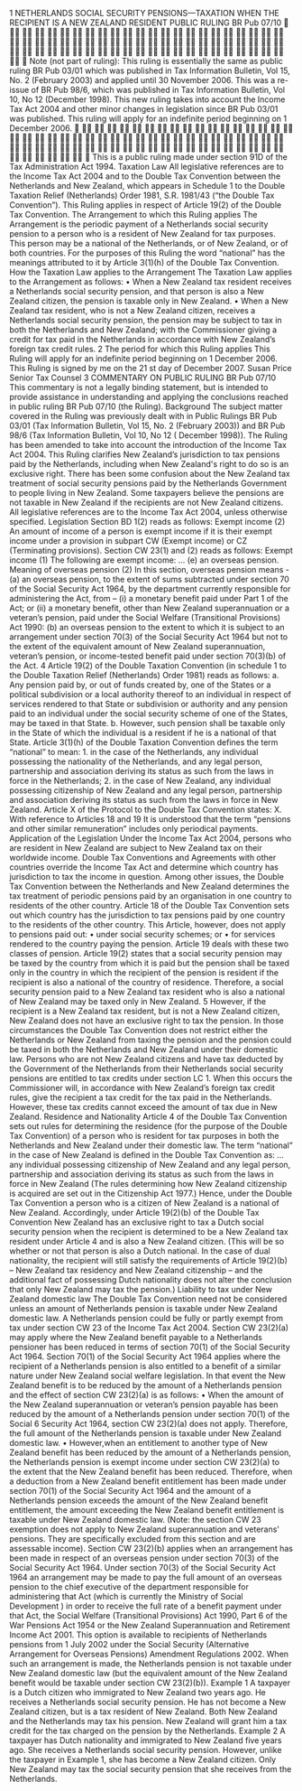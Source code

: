 1 NETHERLANDS SOCIAL SECURITY PENSIONS—TAXATION WHEN THE RECIPIENT IS A NEW ZEALAND RESIDENT PUBLIC RULING BR Pub 07/10                                                                      Note (not part of ruling): This ruling is essentially the same as public ruling BR Pub 03/01 which was published in Tax Information Bulletin, Vol 15, No. 2 (February 2003) and applied until 30 November 2006. This was a re-issue of BR Pub 98/6, which was published in Tax Information Bulletin, Vol 10, No 12 (December 1998). This new ruling takes into account the Income Tax Act 2004 and other minor changes in legislation since BR Pub 03/01 was published. This ruling will apply for an indefinite period beginning on 1 December 2006.                                                                      This is a public ruling made under section 91D of the Tax Administration Act 1994. Taxation Law All legislative references are to the Income Tax Act 2004 and to the Double Tax Convention between the Netherlands and New Zealand, which appears in Schedule 1 to the Double Taxation Relief (Netherlands) Order 1981, S.R. 1981/43 (“the Double Tax Convention”). This Ruling applies in respect of Article 19(2) of the Double Tax Convention. The Arrangement to which this Ruling applies The Arrangement is the periodic payment of a Netherlands social security pension to a person who is a resident of New Zealand for tax purposes. This person may be a national of the Netherlands, or of New Zealand, or of both countries. For the purposes of this Ruling the word “national” has the meanings attributed to it by Article 3(1)(h) of the Double Tax Convention. How the Taxation Law applies to the Arrangement The Taxation Law applies to the Arrangement as follows: • When a New Zealand tax resident receives a Netherlands social security pension, and that person is also a New Zealand citizen, the pension is taxable only in New Zealand. • When a New Zealand tax resident, who is not a New Zealand citizen, receives a Netherlands social security pension, the pension may be subject to tax in both the Netherlands and New Zealand; with the Commissioner giving a credit for tax paid in the Netherlands in accordance with New Zealand’s foreign tax credit rules. 2 The period for which this Ruling applies This Ruling will apply for an indefinite period beginning on 1 December 2006. This Ruling is signed by me on the 21 st day of December 2007. Susan Price Senior Tax Counsel 3 COMMENTARY ON PUBLIC RULING BR Pub 07/10 This commentary is not a legally binding statement, but is intended to provide assistance in understanding and applying the conclusions reached in public ruling BR Pub 07/10 (the Ruling). Background The subject matter covered in the Ruling was previously dealt with in Public Rulings BR Pub 03/01 (Tax Information Bulletin, Vol 15, No. 2 (February 2003)) and BR Pub 98/6 (Tax Information Bulletin, Vol 10, No 12 ( December 1998)). The Ruling has been amended to take into account the introduction of the Income Tax Act 2004. This Ruling clarifies New Zealand’s jurisdiction to tax pensions paid by the Netherlands, including when New Zealand's right to do so is an exclusive right. There has been some confusion about the New Zealand tax treatment of social security pensions paid by the Netherlands Government to people living in New Zealand. Some taxpayers believe the pensions are not taxable in New Zealand if the recipients are not New Zealand citizens. All legislative references are to the Income Tax Act 2004, unless otherwise specified. Legislation Section BD 1(2) reads as follows: Exempt income (2) An amount of income of a person is exempt income if it is their exempt income under a provision in subpart CW (Exempt income) or CZ (Terminating provisions). Section CW 23(1) and (2) reads as follows: Exempt income (1) The following are exempt income: ... (e) an overseas pension. Meaning of overseas pension (2) In this section, overseas pension means - (a) an overseas pension, to the extent of sums subtracted under section 70 of the Social Security Act 1964, by the department currently responsible for administering the Act, from – (i) a monetary benefit paid under Part 1 of the Act; or (ii) a monetary benefit, other than New Zealand superannuation or a veteran’s pension, paid under the Social Welfare (Transitional Provisions) Act 1990: (b) an overseas pension to the extent to which it is subject to an arrangement under section 70(3) of the Social Security Act 1964 but not to the extent of the equivalent amount of New Zealand superannuation, veteran’s pension, or income-tested benefit paid under section 70(3)(b) of the Act. 4 Article 19(2) of the Double Taxation Convention (in schedule 1 to the Double Taxation Relief (Netherlands) Order 1981) reads as follows: a. Any pension paid by, or out of funds created by, one of the States or a political subdivision or a local authority thereof to an individual in respect of services rendered to that State or subdivision or authority and any pension paid to an individual under the social security scheme of one of the States, may be taxed in that State. b. However, such pension shall be taxable only in the State of which the individual is a resident if he is a national of that State. Article 3(1)(h) of the Double Taxation Convention defines the term “national” to mean: 1. in the case of the Netherlands, any individual possessing the nationality of the Netherlands, and any legal person, partnership and association deriving its status as such from the laws in force in the Netherlands; 2. in the case of New Zealand, any individual possessing citizenship of New Zealand and any legal person, partnership and association deriving its status as such from the laws in force in New Zealand. Article X of the Protocol to the Double Tax Convention states: X. With reference to Articles 18 and 19 It is understood that the term “pensions and other similar remuneration” includes only periodical payments. Application of the Legislation Under the Income Tax Act 2004, persons who are resident in New Zealand are subject to New Zealand tax on their worldwide income. Double Tax Conventions and Agreements with other countries override the Income Tax Act and determine which country has jurisdiction to tax the income in question. Among other issues, the Double Tax Convention between the Netherlands and New Zealand determines the tax treatment of periodic pensions paid by an organisation in one country to residents of the other country. Article 18 of the Double Tax Convention sets out which country has the jurisdiction to tax pensions paid by one country to the residents of the other country. This Article, however, does not apply to pensions paid out: • under social security schemes; or • for services rendered to the country paying the pension. Article 19 deals with these two classes of pension. Article 19(2) states that a social security pension may be taxed by the country from which it is paid but the pension shall be taxed only in the country in which the recipient of the pension is resident if the recipient is also a national of the country of residence. Therefore, a social security pension paid to a New Zealand tax resident who is also a national of New Zealand may be taxed only in New Zealand. 5 However, if the recipient is a New Zealand tax resident, but is not a New Zealand citizen, New Zealand does not have an exclusive right to tax the pension. In those circumstances the Double Tax Convention does not restrict either the Netherlands or New Zealand from taxing the pension and the pension could be taxed in both the Netherlands and New Zealand under their domestic law. Persons who are not New Zealand citizens and have tax deducted by the Government of the Netherlands from their Netherlands social security pensions are entitled to tax credits under section LC 1. When this occurs the Commissioner will, in accordance with New Zealand’s foreign tax credit rules, give the recipient a tax credit for the tax paid in the Netherlands. However, these tax credits cannot exceed the amount of tax due in New Zealand. Residence and Nationality Article 4 of the Double Tax Convention sets out rules for determining the residence (for the purpose of the Double Tax Convention) of a person who is resident for tax purposes in both the Netherlands and New Zealand under their domestic law. The term “national” in the case of New Zealand is defined in the Double Tax Convention as: ... any individual possessing citizenship of New Zealand and any legal person, partnership and association deriving its status as such from the laws in force in New Zealand (The rules determining how New Zealand citizenship is acquired are set out in the Citizenship Act 1977.) Hence, under the Double Tax Convention a person who is a citizen of New Zealand is a national of New Zealand. Accordingly, under Article 19(2)(b) of the Double Tax Convention New Zealand has an exclusive right to tax a Dutch social security pension when the recipient is determined to be a New Zealand tax resident under Article 4 and is also a New Zealand citizen. (This will be so whether or not that person is also a Dutch national. In the case of dual nationality, the recipient will still satisfy the requirements of Article 19(2)(b) – New Zealand tax residency and New Zealand citizenship – and the additional fact of possessing Dutch nationality does not alter the conclusion that only New Zealand may tax the pension.) Liability to tax under New Zealand domestic law The Double Tax Convention need not be considered unless an amount of Netherlands pension is taxable under New Zealand domestic law. A Netherlands pension could be fully or partly exempt from tax under section CW 23 of the Income Tax Act 2004. Section CW 23(2)(a) may apply where the New Zealand benefit payable to a Netherlands pensioner has been reduced in terms of section 70(1) of the Social Security Act 1964. Section 70(1) of the Social Security Act 1964 applies where the recipient of a Netherlands pension is also entitled to a benefit of a similar nature under New Zealand social welfare legislation. In that event the New Zealand benefit is to be reduced by the amount of a Netherlands pension and the effect of section CW 23(2)(a) is as follows: • When the amount of the New Zealand superannuation or veteran’s pension payable has been reduced by the amount of a Netherlands pension under section 70(1) of the Social 6 Security Act 1964, section CW 23(2)(a) does not apply. Therefore, the full amount of the Netherlands pension is taxable under New Zealand domestic law. • However,when an entitlement to another type of New Zealand benefit has been reduced by the amount of a Netherlands pension, the Netherlands pension is exempt income under section CW 23(2)(a) to the extent that the New Zealand benefit has been reduced. Therefore, when a deduction from a New Zealand benefit entitlement has been made under section 70(1) of the Social Security Act 1964 and the amount of a Netherlands pension exceeds the amount of the New Zealand benefit entitlement, the amount exceeding the New Zealand benefit entitlement is taxable under New Zealand domestic law. (Note: the section CW 23 exemption does not apply to New Zealand superannuation and veterans’ pensions. They are specifically excluded from this section and are assessable income). Section CW 23(2)(b) applies when an arrangement has been made in respect of an overseas pension under section 70(3) of the Social Security Act 1964. Under section 70(3) of the Social Security Act 1964 an arrangement may be made to pay the full amount of an overseas pension to the chief executive of the department responsible for administering that Act (which is currently the Ministry of Social Development ) in order to receive the full rate of a benefit payment under that Act, the Social Welfare (Transitional Provisions) Act 1990, Part 6 of the War Pensions Act 1954 or the New Zealand Superannuation and Retirement Income Act 2001. This option is available to recipients of Netherlands pensions from 1 July 2002 under the Social Security (Alternative Arrangement for Overseas Pensions) Amendment Regulations 2002. When such an arrangement is made, the Netherlands pension is not taxable under New Zealand domestic law (but the equivalent amount of the New Zealand benefit would be taxable under section CW 23(2)(b)). Example 1 A taxpayer is a Dutch citizen who immigrated to New Zealand two years ago. He receives a Netherlands social security pension. He has not become a New Zealand citizen, but is a tax resident of New Zealand. Both New Zealand and the Netherlands may tax his pension. New Zealand will grant him a tax credit for the tax charged on the pension by the Netherlands. Example 2 A taxpayer has Dutch nationality and immigrated to New Zealand five years ago. She receives a Netherlands social security pension. However, unlike the taxpayer in Example 1, she has become a New Zealand citizen. Only New Zealand may tax the social security pension that she receives from the Netherlands.